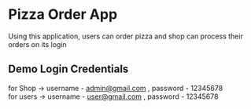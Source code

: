 # Pizza Order App

Using this application, users can order pizza and shop can process their orders on its login

## Demo Login Credentials

        
for Shop ->  username - admin@gmail.com , password - 12345678 \
for users -> username - user@gmail.com , password - 12345678

